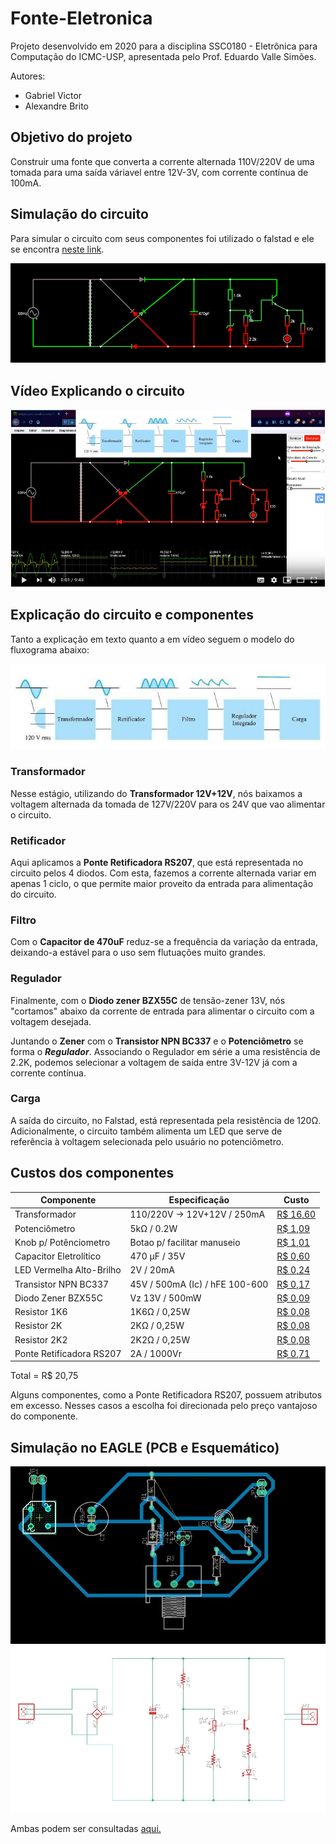 # Fonte-Eletronica
Projeto desenvolvido em 2020 para a disciplina SSC0180 - Eletrônica para Computação do ICMC-USP, apresentada pelo Prof. Eduardo Valle Simões.

Autores:
-   Gabriel Victor
-   Alexandre Brito

## Objetivo do projeto
Construir uma fonte que converta a corrente alternada 110V/220V de uma tomada para uma saída váriavel entre 12V-3V, com corrente contínua de 100mA.

## Simulação do circuito
Para simular o circuito com seus componentes foi utilizado o falstad e ele se encontra [neste link](http://tinyurl.com/ydbdvrwy).

[![diagrama do circuito no falstad](/imgs/fonte-falstad.png "Simulação no Falstad")](http://tinyurl.com/ydbdvrwy)

## Vídeo Explicando o circuito
[![Video no youtube explicando a fonte](/imgs/fonte-video.PNG "Clique para ir ao video")](https://www.youtube.com/watch?v=axUIqc4IxOc)

## Explicação do circuito e componentes
Tanto a explicação em texto quanto a em vídeo seguem o modelo do fluxograma abaixo:

![fluxograma do desenvolvimento](/imgs/fonte-fluxograma.jpg)

### Transformador
Nesse estágio, utilizando do **Transformador 12V+12V**, nós baixamos a voltagem alternada da tomada de 127V/220V para os 24V que vao alimentar o circuito.

### Retificador
Aqui aplicamos a **Ponte Retificadora RS207**, que está representada no circuito pelos 4 diodos. Com esta, fazemos a corrente alternada variar em apenas 1 ciclo, o que permite maior proveito da entrada para alimentação do circuito.

### Filtro
Com o **Capacitor de 470uF** reduz-se a frequência da variação da entrada, deixando-a estável para o uso sem flutuações muito grandes.

### Regulador
Finalmente, com o **Diodo zener BZX55C** de tensão-zener 13V, nós "cortamos" abaixo da corrente de entrada para alimentar o circuito com a voltagem desejada.

Juntando o **Zener** com o **Transistor NPN BC337** e o **Potenciômetro** se forma o ***Regulador***. Associando o Regulador em série a uma resistência de 2.2K, podemos selecionar a voltagem de saída entre 3V-12V já com a corrente contínua.

### Carga
A saída do circuito, no Falstad, está representada pela resistência de 120Ω. Adicionalmente, o circuito também alimenta um LED que serve de referência à voltagem selecionada pelo usuário no potenciômetro.

## Custos dos componentes
|Componente|Especificação|Custo|
|----------|-------------|-----|
|Transformador|110/220V -> 12V+12V / 250mA|[R$ 16,60](https://www.baudaeletronica.com.br/transformador-trafo-12v-12v-250ma-110-220vac.html)|
|Potenciômetro|5kΩ / 0.2W|[R$ 1,09](https://www.baudaeletronica.com.br/potenciometro-linear-de-5k-5000.html)|
|Knob p/ Potênciometro|Botao p/ facilitar manuseio|[R$ 1,01](https://www.baudaeletronica.com.br/knob-para-potenciometro-cinza-com-vermelho.html)|
|Capacitor Eletrolítico|470 μF / 35V|[R$ 0,60](https://www.baudaeletronica.com.br/capacitor-eletrolitico-470uf-35v.html)|
|LED Vermelha Alto-Brilho|2V / 20mA|[R$ 0,24](https://www.baudaeletronica.com.br/led-de-alto-brilho-vermelho.html)|
|Transistor NPN BC337|45V / 500mA (Ic) / hFE 100-600|[R$ 0,17](https://www.baudaeletronica.com.br/transistor-npn-bc337.html)|
|Diodo Zener BZX55C|Vz 13V / 500mW|[R$ 0,09](https://www.baudaeletronica.com.br/diodo-zener-bzx55c-13v-0-5w.html)|
|Resistor 1K6|1K6Ω / 0,25W|[R$ 0,08](https://www.baudaeletronica.com.br/resistor-1k6-5-1-4w.html)|
|Resistor 2K|2KΩ / 0,25W|[R$ 0,08](https://www.baudaeletronica.com.br/resistor-2k-5-1-4w.html)|
|Resistor 2K2|2K2Ω / 0,25W|[R$ 0,08](https://www.baudaeletronica.com.br/resistor-2k2-5-1-4w.html)|
|Ponte Retificadora RS207|2A / 1000Vr|[R$ 0,71](https://www.eletrodex.com.br/ponte-retificadora-2a-1000v-rs207.html)|

Total = R$ 20,75

Alguns componentes, como a Ponte Retificadora RS207, possuem atributos em excesso. Nesses casos a escolha foi direcionada pelo preço vantajoso do componente.
## Simulação no EAGLE (PCB e Esquemático)
![pcb](/imgs/pcb.jpg)
![eagle](/imgs/eagle.jpg)

Ambas podem ser consultadas [aqui.](https://github.com/gabrielvictorcf/Fonte-Eletronica/tree/master/Eagle)
